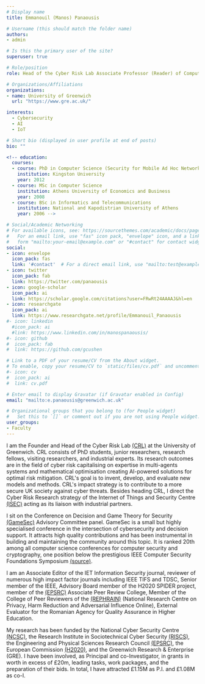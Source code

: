 ```yaml
---
# Display name
title: Emmanouil (Manos) Panaousis

# Username (this should match the folder name)
authors:
- admin

# Is this the primary user of the site?
superuser: true

# Role/position
role: Head of the Cyber Risk Lab Associate Professor (Reader) of Computer Science

# Organizations/Affiliations
organizations:
- name: University of Greenwich
  url: "https://www.gre.ac.uk/"

interests:
  - Cybersecurity
  - AI
  - IoT

# Short bio (displayed in user profile at end of posts)
bio: ""

<!-- education:
  courses:
  - course: PhD in Computer Science (Security for Mobile Ad Hoc Networks)
    institution: Kingston University
    year: 2012
  - course: MSc in Computer Science
    institution: Athens University of Economics and Business
    year: 2008
  - course: BSc in Informatics and Telecommunications
    institution: National and Kapodistrian University of Athens
    year: 2006 -->

# Social/Academic Networking
# For available icons, see: https://sourcethemes.com/academic/docs/page-builder/#icons
#   For an email link, use "fas" icon pack, "envelope" icon, and a link in the
#   form "mailto:your-email@example.com" or "#contact" for contact widget.
social:
- icon: envelope
  icon_pack: fas
  link: '#contact'  # For a direct email link, use "mailto:test@example.org".
- icon: twitter
  icon_pack: fab
  link: https://twitter.com/panaousis
- icon: google-scholar
  icon_pack: ai
  link: https://scholar.google.com/citations?user=FRwRt24AAAAJ&hl=en
- icon: researchgate
  icon_pack: ai
  link: https://www.researchgate.net/profile/Emmanouil_Panaousis
#- icon: linkedin
  #icon_pack: ai
  #link: https://www.linkedin.com/in/manospanaousis/
#- icon: github
#  icon_pack: fab
#  link: https://github.com/gcushen

# Link to a PDF of your resume/CV from the About widget.
# To enable, copy your resume/CV to `static/files/cv.pdf` and uncomment the lines below.
#- icon: cv
#  icon_pack: ai
#  link: cv.pdf

# Enter email to display Gravatar (if Gravatar enabled in Config)
email: "mailto:e.panaousis@greenwich.ac.uk"

# Organizational groups that you belong to (for People widget)
#   Set this to `[]` or comment out if you are not using People widget.
user_groups:
- Faculty
---
```

I am the Founder and Head of the Cyber Risk Lab [(CRL)](https://www.cyberrisklab.co.uk/) at the University of Greenwich. CRL consists of PhD students, junior researchers, research fellows, visiting researchers, and industrial experts. Its research outcomes are in the field of cyber risk capitalising on expertise in multi-agents systems and mathematical optimisation creating AI-powered solutions for optimal risk mitigation. CRL's goal is to invent, develop, and evaluate new models and methods. CRL's impact strategy is to contribute to a more secure UK society against cyber threats. Besides heading CRL, I direct the Cyber Risk Research strategy of the Internet of Things and Security Centre [(ISEC)](https://www.gre.ac.uk/research/groups/isec) acting as its liaison with industrial partners.

I sit on the Conference on Decision and Game Theory for Security [(GameSec)](https://www.gamesec-conf.org/) Advisory Committee panel. GameSec is a small but highly specialised conference in the intersection of cybersecurity and decision support. It attracts high quality contributions and has been instrumental in building and maintaining the community around this topic. It is ranked 20th among all computer science conferences for computer security and cryptography, one position below the prestigious IEEE Computer Security Foundations Symposium [(source)](https://research.com/conference-rankings/computer-science/2021/computer-security-cryptography).

I am an Associate Editor of the IET Information Security journal, reviewer of numerous high impact factor journals including IEEE TIFS and TDSC, Senior member of the IEEE, Advisory Board member of the H2020 SPIDER project, member of the [(EPSRC)](https://epsrc.ukri.org) Associate Peer Review College, Member of the College of Peer Reviewers of the [(REPHRAIN)](https://www.rephrain.ac.uk/) (National Research Centre on Privacy, Harm Reduction and Adversarial Influence Online), External Evaluator for the Romanian Agency for Quality Assurance in Higher Education.


My research has been funded by the National Cyber Security Centre [(NCSC)](https://www.ncsc.gov.uk/), the Research Institute in Sociotechnical Cyber Security [(RISCS)](https://www.riscs.org.uk/), the Engineering and Physical Sciences Research Council [(EPSRC)](https://epsrc.ukri.org/), the European Commission [(H2020)](https://ec.europa.eu/programmes/horizon2020/en), and the Greenwich Research & Enterprise (GRE). I have been involved, as Principal and co-Investigator, in grants in worth in excess of £20m, leading tasks, work packages, and the preparation of their bids. In total, I have attracted £1.15M as P.I. and £1.08M as co-I.

<!-- My research involves:
* Modelling cyber risk using threat modelling, vulnerability assessment, control-based risk assessment.
* Studying the impact of cyber attacks in numerous use cases including healthcare, smart home, smart grid, and 5G infrastructure.
* Designing and developing robust architectures as well as AI-powered decision-support methods to mitigate cyber risks.
* Modelling cybersecurity decisions using Cost-Benefit Analysis and AI techniques based on game theory and optimisation to determine optimal cyber-related behaviours subject to limited resources. -->
